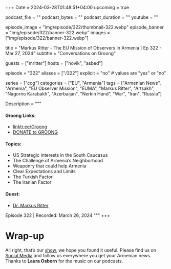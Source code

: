 +++
Date = 2024-03-28T01:48:51+04:00
upcoming = true

podcast_file = ""
podcast_bytes = ""
podcast_duration = ""
youtube = ""

episode_image = "img/episode/322/thumbnail-322.webp"
episode_banner = "img/episode/322/banner-322.webp"
images = ["img/episode/322/banner-322.webp"]

title = "Markus Ritter - The EU Mission of Observers in Armenia | Ep 322 - Mar 27, 2024"
subtitle = "Conversations on Groong"

guests = ["mritter"]
hosts = ["hovik", "asbed"]

episode = "322"
aliases = ["/322"]
explicit = "no" # values are "yes" or "no"

series = ["cog"]
categories = ["EU", "Armenia"]
tags = ["Armenian News", "Armenia", "EU Observer Mission", "EUMA", "Markus Ritter", "Artsakh", "Nagorno Karabakh", "Azerbaijan", "Nerkin Hand", "War", "Iran", "Russia"]

Description = """

#### Groong Links:
* [linktr.ee/Groong](https://linktr.ee/groong)
* [DONATE to GROONG](https://podcasts.groong.org/donate)

#### Topics:
* US Strategic Interests in the South Caucasus
* The Challenge of Armenia’s Neighborhood
* Weaponry that could help Armenia
* Clear Expectations and Limits
* The Turkish Factor
* The Iranian Factor

#### Guest:
* [Dr. Markus Ritter](/guest/mritter)

Episode 322 | Recorded: March 26, 2024
"""
+++



# Wrap-up

All right, that’s our [show](https://podcasts.groong.org/), we hope you found it useful. Please find us on [Social Media](https://lintr.ee/groong) and follow us everywhere you get your Armenian news.
Thanks to **Laura Osborn** for the music on our podcasts.
